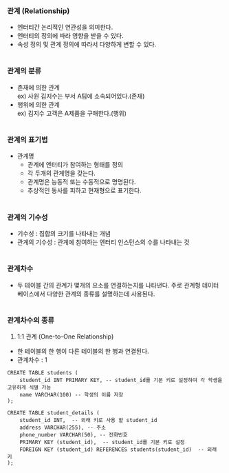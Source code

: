 ### 관계 (Relationship)
- 엔터티간 논리적인 연관성을 의미한다.
- 엔터티의 정의에 따라 영향을 받을 수 있다.
- 속성 정의 및 관계 정의에 따라서 다양하게 변할 수 있다.
#
### 관계의 분류
- 존재에 의한 관계  
  ex) 사원 김지수는 부서 A팀에 소속되어있다.(존재)
- 행위에 의한 관계  
  ex) 김지수 고객은 A제품을 구매한다.(행위)
#
### 관계의 표기법
- 관계명
  - 관계에 엔터티가 참여하는 형태를 정의
  - 각 두개의 관계명을 갖는다.
  - 관계명은 능동적 또는 수동적으로 명명된다.
  - 추상적인 동사를 피하고 현재형으로 표기한다.
#
### 관계의 기수성
- 기수성 : 집합의 크기를 나타내는 개념
- 관계의 기수성 : 관계에 참여하는 엔터티 인스턴스의 수를 나타내는 것
#
### 관계차수
- 두 테이블 간의 관계가 몇개의 요소를 연결하는지를 나타낸다. 주로 관계형 데이터 베이스에서
  다양한 관계의 종류를 설명하는데 사용된다.
#
### 관계차수의 종류
1. 1:1 관계 (One-to-One Relationship)
- 한 테이블의 한 행이 다른 테이블의 한 행과 연결된다.
- 관계차수 : 1
```
CREATE TABLE students (
    student_id INT PRIMARY KEY, -- student_id를 기본 키로 설정하여 각 학생을 고유하게 식별 가능
    name VARCHAR(100) -- 학생의 이름 저장
);

CREATE TABLE student_details (
    student_id INT,  -- 외래 키로 사용 할 student_id
    address VARCHAR(255), -- 주소
    phone_number VARCHAR(50), -- 전화번호 
    PRIMARY KEY (student_id),  -- student_id를 기본 키로 설정
    FOREIGN KEY (student_id) REFERENCES students(student_id)  -- 외래 키
);
```

